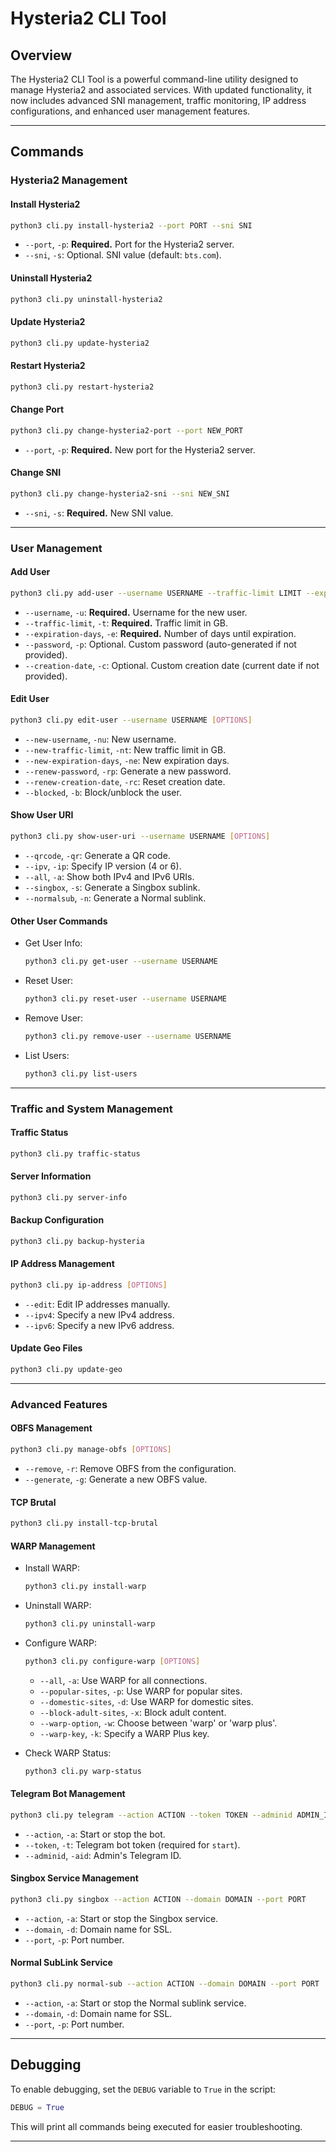 
# Hysteria2 CLI Tool

## Overview

The Hysteria2 CLI Tool is a powerful command-line utility designed to manage Hysteria2 and associated services. With updated functionality, it now includes advanced SNI management, traffic monitoring, IP address configurations, and enhanced user management features.

---

## Commands

### Hysteria2 Management

#### Install Hysteria2
```bash
python3 cli.py install-hysteria2 --port PORT --sni SNI
```
- `--port`, `-p`: **Required.** Port for the Hysteria2 server.
- `--sni`, `-s`: Optional. SNI value (default: `bts.com`).

#### Uninstall Hysteria2
```bash
python3 cli.py uninstall-hysteria2
```

#### Update Hysteria2
```bash
python3 cli.py update-hysteria2
```

#### Restart Hysteria2
```bash
python3 cli.py restart-hysteria2
```

#### Change Port
```bash
python3 cli.py change-hysteria2-port --port NEW_PORT
```
- `--port`, `-p`: **Required.** New port for the Hysteria2 server.

#### Change SNI
```bash
python3 cli.py change-hysteria2-sni --sni NEW_SNI
```
- `--sni`, `-s`: **Required.** New SNI value.

---

### User Management

#### Add User
```bash
python3 cli.py add-user --username USERNAME --traffic-limit LIMIT --expiration-days DAYS [--password PASSWORD] [--creation-date DATE]
```
- `--username`, `-u`: **Required.** Username for the new user.
- `--traffic-limit`, `-t`: **Required.** Traffic limit in GB.
- `--expiration-days`, `-e`: **Required.** Number of days until expiration.
- `--password`, `-p`: Optional. Custom password (auto-generated if not provided).
- `--creation-date`, `-c`: Optional. Custom creation date (current date if not provided).

#### Edit User
```bash
python3 cli.py edit-user --username USERNAME [OPTIONS]
```
- `--new-username`, `-nu`: New username.
- `--new-traffic-limit`, `-nt`: New traffic limit in GB.
- `--new-expiration-days`, `-ne`: New expiration days.
- `--renew-password`, `-rp`: Generate a new password.
- `--renew-creation-date`, `-rc`: Reset creation date.
- `--blocked`, `-b`: Block/unblock the user.

#### Show User URI
```bash
python3 cli.py show-user-uri --username USERNAME [OPTIONS]
```
- `--qrcode`, `-qr`: Generate a QR code.
- `--ipv`, `-ip`: Specify IP version (4 or 6).
- `--all`, `-a`: Show both IPv4 and IPv6 URIs.
- `--singbox`, `-s`: Generate a Singbox sublink.
- `--normalsub`, `-n`: Generate a Normal sublink.

#### Other User Commands
- Get User Info:
  ```bash
  python3 cli.py get-user --username USERNAME
  ```
- Reset User:
  ```bash
  python3 cli.py reset-user --username USERNAME
  ```
- Remove User:
  ```bash
  python3 cli.py remove-user --username USERNAME
  ```
- List Users:
  ```bash
  python3 cli.py list-users
  ```

---

### Traffic and System Management

#### Traffic Status
```bash
python3 cli.py traffic-status
```

#### Server Information
```bash
python3 cli.py server-info
```

#### Backup Configuration
```bash
python3 cli.py backup-hysteria
```

#### IP Address Management
```bash
python3 cli.py ip-address [OPTIONS]
```
- `--edit`: Edit IP addresses manually.
- `--ipv4`: Specify a new IPv4 address.
- `--ipv6`: Specify a new IPv6 address.

#### Update Geo Files
```bash
python3 cli.py update-geo
```

---

### Advanced Features

#### OBFS Management
```bash
python3 cli.py manage-obfs [OPTIONS]
```
- `--remove`, `-r`: Remove OBFS from the configuration.
- `--generate`, `-g`: Generate a new OBFS value.

#### TCP Brutal
```bash
python3 cli.py install-tcp-brutal
```

#### WARP Management
- Install WARP:
  ```bash
  python3 cli.py install-warp
  ```
- Uninstall WARP:
  ```bash
  python3 cli.py uninstall-warp
  ```
- Configure WARP:
  ```bash
  python3 cli.py configure-warp [OPTIONS]
  ```
  - `--all`, `-a`: Use WARP for all connections.
  - `--popular-sites`, `-p`: Use WARP for popular sites.
  - `--domestic-sites`, `-d`: Use WARP for domestic sites.
  - `--block-adult-sites`, `-x`: Block adult content.
  - `--warp-option`, `-w`: Choose between 'warp' or 'warp plus'.
  - `--warp-key`, `-k`: Specify a WARP Plus key.

- Check WARP Status:
  ```bash
  python3 cli.py warp-status
  ```

#### Telegram Bot Management
```bash
python3 cli.py telegram --action ACTION --token TOKEN --adminid ADMIN_ID
```
- `--action`, `-a`: Start or stop the bot.
- `--token`, `-t`: Telegram bot token (required for `start`).
- `--adminid`, `-aid`: Admin's Telegram ID.

#### Singbox Service Management
```bash
python3 cli.py singbox --action ACTION --domain DOMAIN --port PORT
```
- `--action`, `-a`: Start or stop the Singbox service.
- `--domain`, `-d`: Domain name for SSL.
- `--port`, `-p`: Port number.

#### Normal SubLink Service
```bash
python3 cli.py normal-sub --action ACTION --domain DOMAIN --port PORT
```
- `--action`, `-a`: Start or stop the Normal sublink service.
- `--domain`, `-d`: Domain name for SSL.
- `--port`, `-p`: Port number.

---

## Debugging
To enable debugging, set the `DEBUG` variable to `True` in the script:
```python
DEBUG = True
```

This will print all commands being executed for easier troubleshooting.

---
